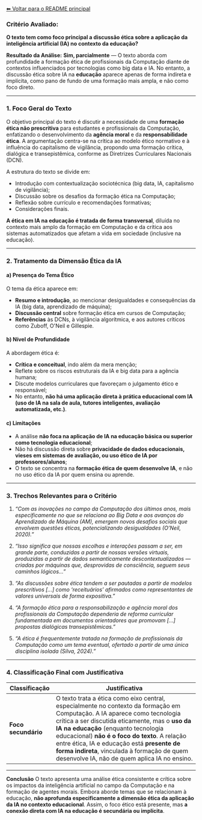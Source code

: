 [⬅ Voltar para o README principal](../README.md)

### **Critério Avaliado:**

**O texto tem como foco principal a discussão ética sobre a aplicação da inteligência artificial (IA) no contexto da educação?**

**Resultado da Análise:**
**Sim, parcialmente** — O texto aborda com profundidade a formação ética de profissionais da Computação diante de contextos influenciados por tecnologias como big data e IA. No entanto, a discussão ética sobre IA na **educação** aparece apenas de forma indireta e implícita, como pano de fundo de uma formação mais ampla, e não como foco direto.

---

### **1. Foco Geral do Texto**

O objetivo principal do texto é discutir a necessidade de uma **formação ética não prescritiva** para estudantes e profissionais da Computação, enfatizando o desenvolvimento da **agência moral** e da **responsabilidade ética**. A argumentação centra-se na crítica ao modelo ético normativo e à influência do capitalismo de vigilância, propondo uma formação crítica, dialógica e transepistêmica, conforme as Diretrizes Curriculares Nacionais (DCN).

A estrutura do texto se divide em:

* Introdução com contextualização sociotécnica (big data, IA, capitalismo de vigilância);
* Discussão sobre os desafios da formação ética na Computação;
* Reflexão sobre currículo e recomendações formativas;
* Considerações finais.

**A ética em IA na educação é tratada de forma transversal**, diluída no contexto mais amplo da formação em Computação e da crítica aos sistemas automatizados que afetam a vida em sociedade (inclusive na educação).

---

### **2. Tratamento da Dimensão Ética da IA**

#### **a) Presença do Tema Ético**

O tema da ética aparece em:

* **Resumo e introdução**, ao mencionar desigualdades e consequências da IA (big data, aprendizado de máquina);
* **Discussão central** sobre formação ética em cursos de Computação;
* **Referências** às DCNs, à vigilância algorítmica, e aos autores críticos como Zuboff, O'Neil e Gillespie.

#### **b) Nível de Profundidade**

A abordagem ética é:

* **Crítica e conceitual**, indo além da mera menção;
* Reflete sobre os riscos estruturais da IA e big data para a agência humana;
* Discute modelos curriculares que favoreçam o julgamento ético e responsável;
* No entanto, **não há uma aplicação direta à prática educacional com IA (uso de IA na sala de aula, tutores inteligentes, avaliação automatizada, etc.)**.

#### **c) Limitações**

* A análise **não foca na aplicação de IA na educação básica ou superior como tecnologia educacional**;
* Não há discussão direta sobre **privacidade de dados educacionais, vieses em sistemas de avaliação, ou uso ético de IA por professores/alunos**;
* O texto se concentra na **formação ética de quem desenvolve IA**, e não no uso ético da IA por quem ensina ou aprende.

---

### **3. Trechos Relevantes para o Critério**

1. *“Com as inovações no campo da Computação dos últimos anos, mais especificamente no que se relaciona ao Big Data e aos avanços do Aprendizado de Máquina (AM), emergem novos desafios sociais que envolvem questões éticas, potencializando desigualdades (O’Neil, 2020).”*

2. *“Isso significa que nossas escolhas e interações passam a ser, em grande parte, conduzidas a partir de nossas versões virtuais, produzidas a partir de dados semanticamente descontextualizados — criadas por máquinas que, desprovidas de consciência, seguem seus caminhos lógicos...”*

3. *“As discussões sobre ética tendem a ser pautadas a partir de modelos prescritivos \[...] como ‘receituários’ afirmados como representantes de valores universais de forma expositiva.”*

4. *“A formação ética para a responsabilização e agência moral dos profissionais da Computação dependeria de reforma curricular fundamentada em documentos orientadores que promovam \[...] propostas dialógicas transepistêmicas.”*

5. *“A ética é frequentemente tratada na formação de profissionais da Computação como um tema eventual, ofertado a partir de uma única disciplina isolada (Silva, 2024).”*

---

### **4. Classificação Final com Justificativa**

| Classificação       | Justificativa                                                                                                                                                                                                                                                                                                                                                                                                      |
| ------------------- | ------------------------------------------------------------------------------------------------------------------------------------------------------------------------------------------------------------------------------------------------------------------------------------------------------------------------------------------------------------------------------------------------------------------ |
| **Foco secundário** | O texto trata a ética como eixo central, especialmente no contexto da formação em Computação. A IA aparece como tecnologia crítica a ser discutida eticamente, mas o **uso da IA na educação** (enquanto tecnologia educacional) **não é o foco do texto**. A relação entre ética, IA e educação está **presente de forma indireta**, vinculada à formação de quem desenvolve IA, não de quem aplica IA no ensino. |

---

**Conclusão**
O texto apresenta uma análise ética consistente e crítica sobre os impactos da inteligência artificial no campo da Computação e na formação de agentes morais. Embora aborde temas que se relacionam à educação, **não aprofunda especificamente a dimensão ética da aplicação da IA no contexto educacional**. Assim, o foco ético está presente, mas **a conexão direta com IA na educação é secundária ou implícita**.
